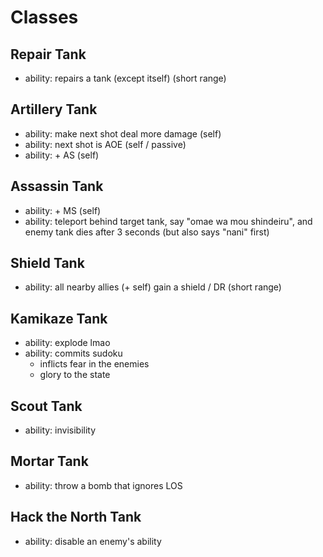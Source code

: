 # Classes

## Repair Tank
- ability: repairs a tank (except itself) (short range)

## Artillery Tank
- ability: make next shot deal more damage (self)
- ability: next shot is AOE (self / passive)
- ability: + AS (self)

## Assassin Tank
- ability: + MS (self)
- ability: teleport behind target tank, say "omae wa mou shindeiru", and enemy tank dies after 3 seconds (but also says "nani" first)

## Shield Tank
- ability: all nearby allies (+ self) gain a shield / DR (short range)

## Kamikaze Tank
- ability: explode lmao
- ability: commits sudoku
  - inflicts fear in the enemies
  - glory to the state

## Scout Tank
- ability: invisibility

## Mortar Tank
- ability: throw a bomb that ignores LOS

## Hack the North Tank
- ability: disable an enemy's ability
